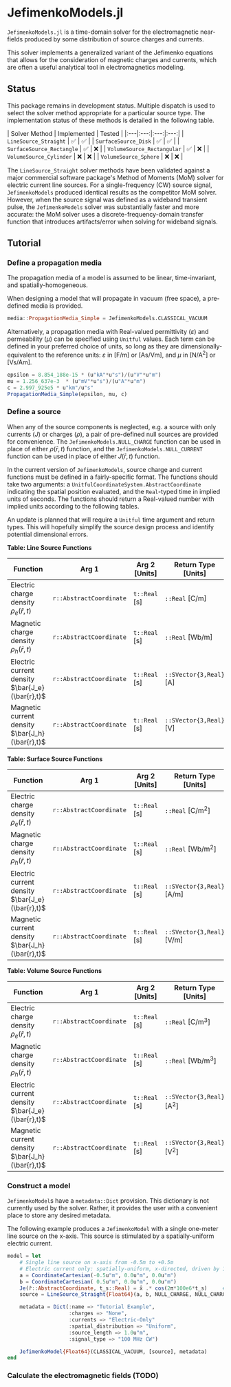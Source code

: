 # JefimenkoModels.jl

`JefimenkoModels.jl` is a time-domain solver for the electromagnetic near-fields produced by
some distribution of source charges and currents.

This solver implements a generalized variant of the Jefimenko equations that allows for the
consideration of magnetic charges and currents, which are often a useful analytical tool in
electromagnetics modeling.

## Status

This package remains in development status. Multiple dispatch is used to select the solver
method appropriate for a particular source type. The implementation status of these methods
is detailed in the following table.

| Solver Method | Implemented | Tested |
|:---|:---:|:---:|:---:|
| `LineSource_Straight`       | :white_check_mark: | :white_check_mark: |
| `SurfaceSource_Disk`        | :white_check_mark: | :white_check_mark: |
| `SurfaceSource_Rectangle`   | :white_check_mark: |         :x:        |
| `VolumeSource_Rectangular`  | :white_check_mark: |         :x:        |
| `VolumeSource_Cylinder`     |         :x:        |         :x:        |
| `VolumeSource_Sphere`       |         :x:        |         :x:        |

The `LineSource_Straight` solver methods have been validated against a major commercial
software package's Method of Moments (MoM) solver for electric current line sources. For a
single-frequency (CW) source signal, `JefimenkoModels` produced identical results as the
competitor MoM solver. However, when the source signal was defined as a wideband transient
pulse, the `JefimenkoModels` solver was substantially faster and more accurate: the MoM
solver uses a discrete-frequency-domain transfer function that introduces artifacts/error
when solving for wideband signals.

## Tutorial

### Define a propagation media

The propagation media of a model is assumed to be linear, time-invariant, and
spatially-homogeneous.

When designing a model that will propagate in vacuum (free space), a pre-defined media is
provided.
```julia
media::PropagationMedia_Simple = JefimenkoModels.CLASSICAL_VACUUM
```

Alternatively, a propagation media with Real-valued permittivity ($\varepsilon$) and
permeability ($\mu$) can be specified using `Unitful` values. Each term can be defined in
your preferred choice of units, so long as they are dimensionally-equivalent to the reference
units: $\varepsilon$ in [F/m] or [As/Vm], and $\mu$ in [N/A$^2$] or [Vs/Am].
```julia
epsilon = 8.854_188e-15 * (u"kA"*u"s")/(u"V"*u"m")
mu = 1.256_637e-3  * (u"mV"*u"s")/(u"A"*u"m")
c = 2.997_925e5 * u"km"/u"s"
PropagationMedia_Simple(epsilon, mu, c)
```

### Define a source

When any of the source components is neglected, e.g. a source with only currents ($J$) or
charges ($\rho$), a pair of pre-defined null sources are provided for convenience. The
`JefimenkoModels.NULL_CHARGE` function can be used in place of either $\rho(\bar{r},t)$
function, and the `JefimenkoModels.NULL_CURRENT` function can be used in place of either
$J(\bar{r},t)$ function.

In the current version of `JefimenkoModels`, source charge and current functions must be
defined in a fairly-specific format. The functions should take two arguments: a
`UnitfulCoordinateSystem.AbstractCoordinate` indicating the spatial position evaluated, and
the `Real`-typed time in implied units of seconds. The functions should return a Real-valued
number with implied units according to the following tables.

An update is planned that will require a `Unitful` time argument and return types. This will
hopefully simplify the source design process and identify potential dimensional errors.

**Table: Line Source Functions**

| Function | Arg 1 | Arg 2 [Units] | Return Type [Units] |
|---|---|---|---|
| Electric charge density $\rho_e(\bar{r},t)$     | `r::AbstractCoordinate` | `t::Real` [s] | `::Real` [C/m] |
| Magnetic charge density $\rho_h(\bar{r},t)$     | `r::AbstractCoordinate` | `t::Real` [s] | `::Real` [Wb/m] |
| Electric current density $\bar{J_e}(\bar{r},t)$ | `r::AbstractCoordinate` | `t::Real` [s] | `::SVector{3,Real}` [A] |
| Magnetic current density $\bar{J_h}(\bar{r},t)$ | `r::AbstractCoordinate` | `t::Real` [s] | `::SVector{3,Real}` [V] |

**Table: Surface Source Functions**

| Function | Arg 1 | Arg 2 [Units] | Return Type [Units] |
|---|---|---|---|
| Electric charge density $\rho_e(\bar{r},t)$     | `r::AbstractCoordinate` | `t::Real` [s] | `::Real` [C/m$^2$] |
| Magnetic charge density $\rho_h(\bar{r},t)$     | `r::AbstractCoordinate` | `t::Real` [s] | `::Real` [Wb/m$^2$] |
| Electric current density $\bar{J_e}(\bar{r},t)$ | `r::AbstractCoordinate` | `t::Real` [s] | `::SVector{3,Real}` [A/m] |
| Magnetic current density $\bar{J_h}(\bar{r},t)$ | `r::AbstractCoordinate` | `t::Real` [s] | `::SVector{3,Real}` [V/m] |

**Table: Volume Source Functions**

| Function | Arg 1 | Arg 2 [Units] | Return Type [Units] |
|---|---|---|---|
| Electric charge density $\rho_e(\bar{r},t)$     | `r::AbstractCoordinate` | `t::Real` [s] | `::Real` [C/m$^3$] |
| Magnetic charge density $\rho_h(\bar{r},t)$     | `r::AbstractCoordinate` | `t::Real` [s] | `::Real` [Wb/m$^3$] |
| Electric current density $\bar{J_e}(\bar{r},t)$ | `r::AbstractCoordinate` | `t::Real` [s] | `::SVector{3,Real}` [A$^2$] |
| Magnetic current density $\bar{J_h}(\bar{r},t)$ | `r::AbstractCoordinate` | `t::Real` [s] | `::SVector{3,Real}` [V$^2$] |

### Construct a model

`JefimenkoModel`s have a `metadata::Dict` provision. This dictionary is not currently used
by the solver. Rather, it provides the user with a convenient place to store any desired
metadata.

The following example produces a `JefimenkoModel` with a single one-meter line source on
the x-axis. This source is stimulated by a spatially-uniform electric current.
```julia
model = let
    # Single line source on x-axis from -0.5m to +0.5m
    # Electric current only: spatially-uniform, x-directed, driven by 100 MHz CW sinusoid
    a = CoordinateCartesian(-0.5u"m", 0.0u"m", 0.0u"m")
    b = CoordinateCartesian( 0.5u"m", 0.0u"m", 0.0u"m")
    Je(r̄::AbstractCoordinate, t_s::Real) = x̂ .* cos(2π*100e6*t_s)     # t in s -> Je in A
    source = LineSource_Straight{Float64}(a, b, NULL_CHARGE, NULL_CHARGE, Je, NULL_CURRENT)

    metadata = Dict(:name => "Tutorial Example",
                    :charges => "None",
                    :currents => "Electric-Only"
                    :spatial_distribution => "Uniform",
                    :source_length => 1.0u"m",
                    :signal_type => "100 MHz CW")

    JefimenkoModel{Float64}(CLASSICAL_VACUUM, [source], metadata)
end
```

### Calculate the electromagnetic fields (TODO)
